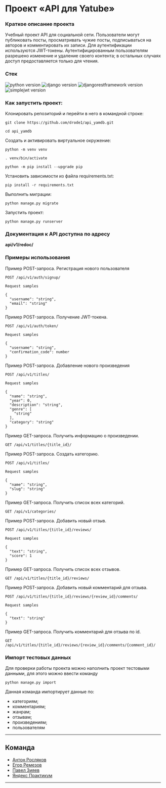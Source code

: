 # Проект «API для Yatube»

### Краткое описание проекта

Учебный проект API для социальной сети. Пользователи могут публиковать посты,
просматривать чужие посты, подписываться на авторов и комментировать их записи.
Для аутентификации используются JWT-токены. Аутентифицированным пользователям
разрешено изменение и удаление своего контента; в остальных случаях доступ
предоставляется только для чтения.

### **Стек**

![python version](https://img.shields.io/badge/Python-3.7-green)
![django version](https://img.shields.io/badge/Django-2.2-green)
![djangorestframework version](https://img.shields.io/badge/DRF-3.12-green)
![simplejwt version](https://img.shields.io/badge/DRFsimplejwt-4.7-green)


### Как запустить проект:

Клонировать репозиторий и перейти в него в командной строке:

```
git clone https://github.com/drode1/api_yamdb.git
```

```
cd api_yamdb
```

Cоздать и активировать виртуальное окружение:

```
python -m venv venv
```

```
. venv/bin/activate
```

```
python -m pip install --upgrade pip
```    

Установить зависимости из файла requirements.txt:

``` 
pip install -r requirements.txt
```   

Выполнить миграции:

```
python manage.py migrate
```       

Запустить проект:

```
python manage.py runserver
```

### Документация к API доступна по адресу

**api/v1/redoc/**


### Примеры использования

Пример POST-запроса. Регистрация нового пользователя

```
POST /api/v1/auth/signup/

Request samples

{
  "username": "string",
  "email": "string"
}
```

Пример POST-запроса. Получение JWT-токена.

```
POST /api/v1/auth/token/

Request samples

{
  "username": "string",
  "confirmation_code": number
}
```

Пример POST-запроса. Добавление нового произведения

```
POST /api/v1/titles/

Request samples

{
  "name": "string",
  "year": 0,
  "description": "string",
  "genre": [
    "string"
  ],
  "category": "string"
}
```

Пример GET-запроса. Получить информацию о произведении.
```
GET /api/v1/titles/{title_id}/
```

Пример POST-запроса. Создать категорию.

```
POST /api/v1/titles/

Request samples

{
  "name": "string",
  "slug": "string"
}
```

Пример GET-запроса. Получить список всех категорий.
```
GET /api/v1/categories/
```

Пример POST-запроса. Добавить новый отзыв.

```
POST /api/v1/titles/{title_id}/reviews/

Request samples

{
  "text": "string",
  "score": 1
}
```

Пример GET-запроса. Получить список всех отзывов.
```
GET /api/v1/titles/{title_id}/reviews/
```
Пример POST-запроса. Добавить новый комментарий для отзыва.

```
POST /api/v1/titles/{title_id}/reviews/{review_id}/comments/

Request samples

{
  "text": "string"
}
```
Пример GET-запроса. Получить комментарий для отзыва по id.
```
GET /api/v1/titles/{title_id}/reviews/{review_id}/comments/{comment_id}/
```


### Импорт тестовых данных

Для проверки работы проекта можно наполнить проект тестовыми данными, для этого
можно ввести команду

```
python manage.py import
```

Данная команда импортирует данные по:

- категориям;
- комментариям;
- жанрам;
- отзывам;
- произведениям;
- пользователям

___

## Команда

- [Антон Росляков](https://github.com/Antonros)
- [Егор Ремезов](https://github.com/drode1)
- [Павел Зияев](https://github.com/p0lzi)
- [Яндекс Практикум](https://github.com/yandex-praktikum/)

___ 

